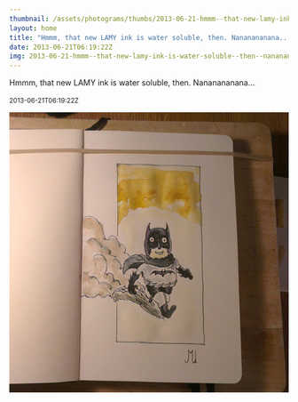 ```yaml
---
thumbnail: /assets/photograms/thumbs/2013-06-21-hmmm--that-new-lamy-ink-is-water-soluble--then--nananananana---.jpg
layout: home
title: "Hmmm, that new LAMY ink is water soluble, then. Nananananana..."
date: 2013-06-21T06:19:22Z
img: 2013-06-21-hmmm--that-new-lamy-ink-is-water-soluble--then--nananananana---.jpg
---
```


Hmmm, that new LAMY ink is water soluble, then. Nananananana...

<small>2013-06-21T06:19:22Z</small>

![Hmmm, that new LAMY ink is water soluble, then. Nananananana...](2013-06-21-hmmm--that-new-lamy-ink-is-water-soluble--then--nananananana---.jpg)
